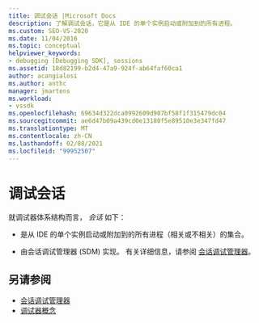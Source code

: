 ```yaml
---
title: 调试会话 |Microsoft Docs
description: 了解调试会话，它是从 IDE 的单个实例启动或附加到的所有进程。
ms.custom: SEO-VS-2020
ms.date: 11/04/2016
ms.topic: conceptual
helpviewer_keywords:
- debugging [Debugging SDK], sessions
ms.assetid: 18d82199-b2d4-47a9-924f-ab64faf60ca1
author: acangialosi
ms.author: anthc
manager: jmartens
ms.workload:
- vssdk
ms.openlocfilehash: 69634d322dca0992609d907bf58f1f315479dc04
ms.sourcegitcommit: ae6d47b09a439cd0e13180f5e89510e3e347fd47
ms.translationtype: MT
ms.contentlocale: zh-CN
ms.lasthandoff: 02/08/2021
ms.locfileid: "99952507"
---
```

# <a name="debug-session"></a>调试会话
就调试器体系结构而言， *会话* 如下：

- 是从 IDE 的单个实例启动或附加到的所有进程（相关或不相关）的集合。

- 由会话调试管理器 (SDM) 实现。 有关详细信息，请参阅 [会话调试管理器](../../extensibility/debugger/session-debug-manager.md)。

## <a name="see-also"></a>另请参阅
- [会话调试管理器](../../extensibility/debugger/session-debug-manager.md)
- [调试器概念](../../extensibility/debugger/debugger-concepts.md)
